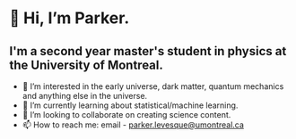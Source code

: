 # 👋 Hi, I’m Parker.
## I'm a second year master's student in physics at the University of Montreal.

- 👀 I’m interested in the early universe, dark matter, quantum mechanics and anything else in the universe.
- 🌱 I’m currently learning about statistical/machine learning.
- 💞️ I’m looking to collaborate on creating science content.
- 📫 How to reach me: email - parker.levesque@umontreal.ca

<!---
parks9/parks9 is a ✨ special ✨ repository because its `README.md` (this file) appears on your GitHub profile.
You can click the Preview link to take a look at your changes.
--->
